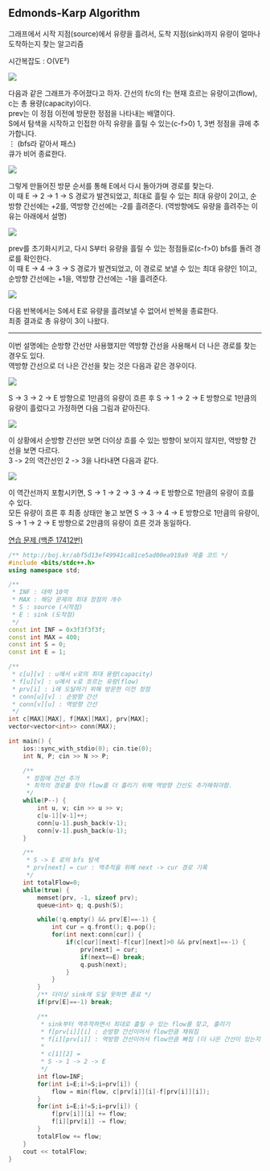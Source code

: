 ## Edmonds-Karp Algorithm
그래프에서 시작 지점(source)에서 유량을 흘려서, 도착 지점(sink)까지 유량이 얼마나 도착하는지 찾는 알고리즘

시간복잡도 : O(VE²)

![](https://github.com/user-attachments/assets/f3d8703f-6bda-401f-889a-458d27e8b002)

다음과 같은 그래프가 주어졌다고 하자. 간선의 f/c의 f는 현재 흐르는 유량이고(flow), c는 총 용량(capacity)이다.  
prev는 이 정점 이전에 방문한 정점을 나타내는 배열이다.  
S에서 탐색을 시작하고 인접한 아직 유량을 흘릴 수 있는(c-f>0) 1, 3번 정점을 큐에 추가합니다.  
$\vdots$ (bfs라 같아서 패스)  
큐가 비어 종료한다.

![](https://github.com/user-attachments/assets/6730b216-1533-4936-88f2-7a3d92b22269)

그렇게 만들어진 방문 순서를 통해 E에서 다시 돌아가며 경로를 찾는다.  
이 때 E -> 2 -> 1 -> S 경로가 발견되었고, 최대로 흘릴 수 있는 최대 유량이 2이고, 순방향 간선에는 +2를, 역방향 간선에는 -2를 흘려준다. (역방향에도 유량을 흘려주는 이유는 아래에서 설명)

![](https://github.com/user-attachments/assets/0b9eef43-ce78-49f2-bba2-75608660e4de)

prev를 초기화시키고, 다시 S부터 유량을 흘릴 수 있는 정점들로(c-f>0) bfs를 돌려 경로를 확인한다.  
이 때 E -> 4 -> 3 -> S 경로가 발견되었고, 이 경로로 보낼 수 있는 최대 유량인 1이고, 순방향 간선에는 +1을, 역방향 간선에는 -1을 흘려준다.

![](https://github.com/user-attachments/assets/7f98653f-5833-4d15-baa0-7f0dab8d2a6f)

다음 반복에서는 S에서 E로 유량을 흘려보낼 수 없어서 반복을 종료한다.  
최종 결과로 총 유량이 3이 나왔다.

--------

이번 설명에는 순방향 간선만 사용했지만 역방향 간선을 사용해서 더 나은 경로를 찾는 경우도 있다.  
역방향 간선으로 더 나은 간선을 찾는 것은 다음과 같은 경우이다.

![](https://github.com/user-attachments/assets/428951c0-c683-48e5-8b68-6c6e9169fe4b)

S -> 3 -> 2 -> E 방향으로 1만큼의 유량이 흐른 후 S -> 1 -> 2 -> E 방향으로 1만큼의 유량이 흘렀다고 가정하면 다음 그림과 같아진다.

![](https://github.com/user-attachments/assets/bd0dd2ad-6a25-4e06-b8e5-0e4818c1e924)

이 상황에서 순방향 간선만 보면 더이상 흐를 수 있는 방향이 보이지 않지만, 역방향 간선을 보면 다르다.  
3 -> 2의 역간선인 2 -> 3을 나타내면 다음과 같다.

![](https://github.com/user-attachments/assets/6846050d-72e8-422d-b6b2-94be7229b862)

이 역간선까지 포함시키면, S -> 1 -> 2 -> 3 -> 4 -> E 방향으로 1만큼의 유량이 흐를 수 있다.  
모든 유량이 흐른 후 최종 상태만 놓고 보면 S -> 3 -> 4 -> E 방향으로 1만큼의 유량이, S -> 1 -> 2 -> E 방향으로 2만큼의 유량이 흐른 것과 동일하다.

[연습 문제 (백준 17412번)](https://www.acmicpc.net/problem/17412)

``` c++
/** http://boj.kr/abf5d13ef49941ca81ce5ad00ea918a9 제출 코드 */
#include <bits/stdc++.h>
using namespace std;

/**
 * INF : 대략 10억
 * MAX : 해당 문제의 최대 정점의 개수
 * S : source (시작점)
 * E : sink (도착점)
 */
const int INF = 0x3f3f3f3f;
const int MAX = 400;
const int S = 0;
const int E = 1;

/**
 * c[u][v] : u에서 v로의 최대 용량(capacity)
 * f[u][v] : u에서 v로 흐르는 유량(flow)
 * prv[i] : i에 도달하기 위해 방문한 이전 정점
 * conn[u][v] : 순방향 간선
 * conn[v][u] : 역방향 간선
 */
int c[MAX][MAX], f[MAX][MAX], prv[MAX];
vector<vector<int>> conn(MAX);

int main() {
    ios::sync_with_stdio(0); cin.tie(0);
    int N, P; cin >> N >> P;

    /** 
     * 정점에 간선 추가
     * 최적의 경로를 찾아 flow를 더 흘리기 위해 역방향 간선도 추가해줘야함.
     */
    while(P--) {
        int u, v; cin >> u >> v;
        c[u-1][v-1]++;
        conn[u-1].push_back(v-1);
        conn[v-1].push_back(u-1);
    }

    /** 
     * S -> E 로의 bfs 탐색
     * prv[next] = cur : 역추적을 위해 next -> cur 경로 기록
     */
    int totalFlow=0;
    while(true) {
        memset(prv, -1, sizeof prv);
        queue<int> q; q.push(S);

        while(!q.empty() && prv[E]==-1) {
            int cur = q.front(); q.pop();
            for(int next:conn[cur]) {
                if(c[cur][next]-f[cur][next]>0 && prv[next]==-1) {
                    prv[next] = cur;
                    if(next==E) break;
                    q.push(next);
                }
            }
        }
        /** 더이상 sink에 도달 못하면 종료 */
        if(prv[E]==-1) break;

        /** 
         * sink부터 역추적하면서 최대로 흘릴 수 있는 flow를 찾고, 흘리기
         * f[prv[i]][i] : 순방향 간선이어서 flow만큼 채워짐
         * f[i][prv[i]] : 역방향 간선이어서 flow만큼 빠짐 (더 나은 간선이 있는지 찾기 위해 쓰임)
         * 
         * c[1][2] = 
         * S -> 1 -> 2 -> E 
         */
        int flow=INF;
        for(int i=E;i!=S;i=prv[i]) {
            flow = min(flow, c[prv[i]][i]-f[prv[i]][i]);
        }
        for(int i=E;i!=S;i=prv[i]) {
            f[prv[i]][i] += flow;
            f[i][prv[i]] -= flow;
        }
        totalFlow += flow;
    }
    cout << totalFlow;
}
```
